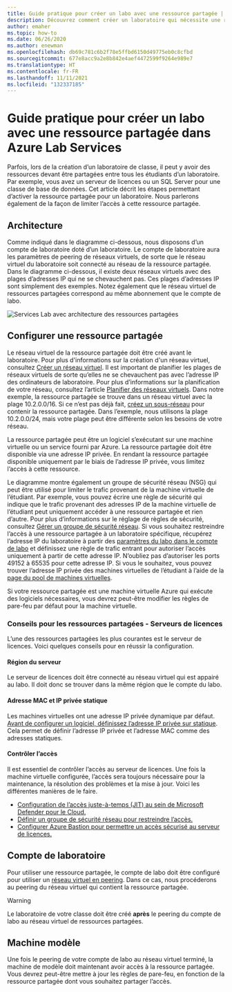 ```yaml
---
title: Guide pratique pour créer un labo avec une ressource partagée | Azure Lab Services
description: Découvrez comment créer un laboratoire qui nécessite une ressource partagée entre les étudiants.
author: emaher
ms.topic: how-to
ms.date: 06/26/2020
ms.author: enewman
ms.openlocfilehash: db69c781c6b2f78e5ffbd6150d49775eb0c8cfbd
ms.sourcegitcommit: 677e8acc9a2e8b842e4aef4472599f9264e989e7
ms.translationtype: HT
ms.contentlocale: fr-FR
ms.lasthandoff: 11/11/2021
ms.locfileid: "132337185"
---
```

# <a name="how-to-create-a-lab-with-a-shared-resource-in-azure-lab-services"></a>Guide pratique pour créer un labo avec une ressource partagée dans Azure Lab Services

Parfois, lors de la création d’un laboratoire de classe, il peut y avoir des ressources devant être partagées entre tous les étudiants d’un laboratoire.  Par exemple, vous avez un serveur de licences ou un SQL Server pour une classe de base de données.  Cet article décrit les étapes permettant d’activer la ressource partagée pour un laboratoire.  Nous parlerons également de la façon de limiter l’accès à cette ressource partagée.

## <a name="architecture"></a>Architecture

Comme indiqué dans le diagramme ci-dessous, nous disposons d’un compte de laboratoire doté d’un laboratoire.  Le compte de laboratoire aura les paramètres de peering de réseaux virtuels, de sorte que le réseau virtuel du laboratoire soit connecté au réseau de la ressource partagée.  Dans le diagramme ci-dessous, il existe deux réseaux virtuels avec des plages d’adresses IP qui ne se chevauchent pas.  Ces plages d’adresses IP sont simplement des exemples.  Notez également que le réseau virtuel de ressources partagées correspond au même abonnement que le compte de labo.

![Services Lab avec architecture des ressources partagées](./media/how-to-create-a-lab-with-shared-resource/shared-resource-architecture.png)

## <a name="setup-shared-resource"></a>Configurer une ressource partagée

Le réseau virtuel de la ressource partagée doit être créé avant le laboratoire.  Pour plus d'informations sur la création d'un réseau virtuel, consultez [Créer un réseau virtuel](../virtual-network/quick-create-portal.md).  Il est important de planifier les plages de réseaux virtuels de sorte qu’elles ne se chevauchent pas avec l’adresse IP des ordinateurs de laboratoire.  Pour plus d’informations sur la planification de votre réseau, consultez l’article [Planifier des réseaux virtuels](../virtual-network/virtual-network-vnet-plan-design-arm.md). Dans notre exemple, la ressource partagée se trouve dans un réseau virtuel avec la plage 10.2.0.0/16.  Si ce n’est pas déjà fait, [créez un sous-réseau](../virtual-network/virtual-network-manage-subnet.md#add-a-subnet) pour contenir la ressource partagée.  Dans l’exemple, nous utilisons la plage 10.2.0.0/24, mais votre plage peut être différente selon les besoins de votre réseau.

La ressource partagée peut être un logiciel s’exécutant sur une machine virtuelle ou un service fourni par Azure. La ressource partagée doit être disponible via une adresse IP privée.  En rendant la ressource partagée disponible uniquement par le biais de l’adresse IP privée, vous limitez l’accès à cette ressource.

Le diagramme montre également un groupe de sécurité réseau (NSG) qui peut être utilisé pour limiter le trafic provenant de la machine virtuelle de l’étudiant.  Par exemple, vous pouvez écrire une règle de sécurité qui indique que le trafic provenant des adresses IP de la machine virtuelle de l’étudiant peut uniquement accéder à une ressource partagée et rien d’autre.  Pour plus d’informations sur le réglage de règles de sécurité, consultez [Gérer un groupe de sécurité réseau](../virtual-network/manage-network-security-group.md#work-with-security-rules). Si vous souhaitez restreindre l’accès à une ressource partagée à un laboratoire spécifique, récupérez l’adresse IP du laboratoire à partir des [paramètres du labo dans le compte de labo](manage-labs.md#view-labs-in-a-lab-account) et définissez une règle de trafic entrant pour autoriser l’accès uniquement à partir de cette adresse IP.  N’oubliez pas d’autoriser les ports 49152 à 65535 pour cette adresse IP.  Si vous le souhaitez, vous pouvez trouver l’adresse IP privée des machines virtuelles de l’étudiant à l’aide de la [page du pool de machines virtuelles](how-to-set-virtual-machine-passwords.md).

Si votre ressource partagée est une machine virtuelle Azure qui exécute des logiciels nécessaires, vous devrez peut-être modifier les règles de pare-feu par défaut pour la machine virtuelle.

### <a name="tips-for-shared-resources---license-server"></a>Conseils pour les ressources partagées - Serveurs de licences
L’une des ressources partagées les plus courantes est le serveur de licences. Voici quelques conseils pour en réussir la configuration.
#### <a name="server-region"></a>Région du serveur
Le serveur de licences doit être connecté au réseau virtuel qui est appairé au labo. Il doit donc se trouver dans la même région que le compte du labo.

#### <a name="static-private-ip-and-mac-address"></a>Adresse MAC et IP privée statique
Les machines virtuelles ont une adresse IP privée dynamique par défaut. [Avant de configurer un logiciel, définissez l’adresse IP privée sur statique](../virtual-network/ip-services/virtual-networks-static-private-ip-arm-pportal.md). Cela permet de définir l’adresse IP privée et l’adresse MAC comme des adresses statiques.  

#### <a name="control-access"></a>Contrôler l’accès
Il est essentiel de contrôler l’accès au serveur de licences.  Une fois la machine virtuelle configurée, l’accès sera toujours nécessaire pour la maintenance, la résolution des problèmes et la mise à jour.  Voici les différentes manières de le faire.
- [Configuration de l’accès juste-à-temps (JIT) au sein de Microsoft Defender pour le Cloud.](../security-center/security-center-just-in-time.md?tabs=jit-config-asc%252cjit-request-asc)
- [Définir un groupe de sécurité réseau pour restreindre l’accès.](../virtual-network/network-security-groups-overview.md)
- [Configurer Azure Bastion pour permettre un accès sécurisé au serveur de licences.](https://azure.microsoft.com/services/azure-bastion/)

## <a name="lab-account"></a>Compte de laboratoire

Pour utiliser une ressource partagée, le compte de labo doit être configuré pour utiliser un [réseau virtuel en peering](how-to-connect-peer-virtual-network.md).  Dans ce cas, nous procéderons au peering du réseau virtuel qui contient la ressource partagée.

>[!WARNING]
>Le laboratoire de votre classe doit être créé **après** le peering du compte de labo au réseau virtuel de ressources partagées.

## <a name="template-machine"></a>Machine modèle

Une fois le peering de votre compte de labo au réseau virtuel terminé, la machine de modèle doit maintenant avoir accès à la ressource partagée.  Vous devrez peut-être mettre à jour les règles de pare-feu, en fonction de la ressource partagée dont vous souhaitez partager l’accès.
